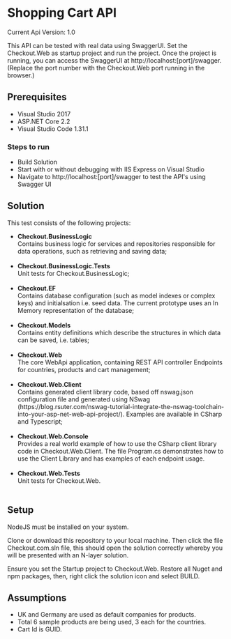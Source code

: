 <h1>Shopping Cart API</h1>

Current Api Version: 1.0

This API can be tested with real data using SwaggerUI. Set the Checkout.Web as startup project and run the project. Once the project is running, you can access the SwaggerUI at http://localhost:[port]/swagger. (Replace the port number with the Checkout.Web port running in the browser.)

<h2>Prerequisites</h2>
<ul>
    <li>Visual Studio 2017</li>
    <li>ASP.NET Core 2.2</li>
    <li>Visual Studio Code 1.31.1</li>
</ul>

<h3>Steps to run</h3>
<ul>
    <li>Build Solution</li>
    <li>Start with or without debugging with IIS Express on Visual Studio</li>
    <li>Navigate to http://localhost:[port]/swagger to test the API's using Swagger UI</li>
</ul>

<h2>Solution</h2>

This test consists of the following projects:

<ul>
<li><strong>Checkout.BusinessLogic</strong></li>
Contains business logic for services and repositories responsible for data operations, such as retrieving and saving data;</br></br>

<li><strong>Checkout.BusinessLogic.Tests</strong></li>
Unit tests for Checkout.BusinessLogic;</br></br>

<li><strong>Checkout.EF</strong></li>
Contains database configuration (such as model indexes or complex keys) and initialsation i.e. seed data. The current prototype uses an In Memory representation of the database;</br></br>

<li><strong>Checkout.Models</strong></li>
Contains entity definitions which describe the structures in which data can be saved, i.e. tables;</br></br>

<li><strong>Checkout.Web</strong></li>
The core WebApi application, containing REST API controller Endpoints for countries, products and cart management;</br></br>

<li><strong>Checkout.Web.Client</strong></li>
Contains generated client library code, based off nswag.json configuration file and generated using NSwag (https://blog.rsuter.com/nswag-tutorial-integrate-the-nswag-toolchain-into-your-asp-net-web-api-project/). Examples are available in CSharp and Typescript;</br></br>

<li><strong>Checkout.Web.Console</strong></li>
Provides a real world example of how to use the CSharp client library code in Checkout.Web.Client. The file Program.cs demonstrates how to use the Client Library and has examples of each endpoint usage.</br></br>

<li><strong>Checkout.Web.Tests</strong></li>
Unit tests for Checkout.Web.</br></br>
</ul>

<h2>Setup</h2>
<p>NodeJS must be installed on your system.</p>

<p>Clone or download this repository to your local machine. Then click the file Checkout.com.sln file, this should open the solution correctly whereby you will be presented with an N-layer solution.

Ensure you set the Startup project to Checkout.Web. Restore all Nuget and npm packages, then, right click the solution icon and select BUILD.</p>

<h2>Assumptions</h2>
<ul>
    <li>UK and Germany are used as default companies for products.</li>
    <li>Total 6 sample products are being used, 3 each for the countries.</li>
    <li>Cart Id is GUID.</li>
</ul>
